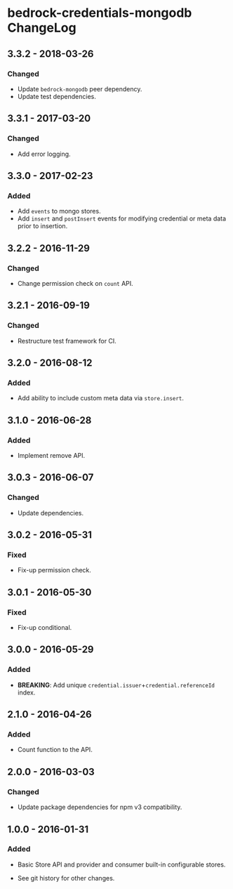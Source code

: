 # bedrock-credentials-mongodb ChangeLog

## 3.3.2 - 2018-03-26

### Changed
- Update `bedrock-mongodb` peer dependency.
- Update test dependencies.

## 3.3.1 - 2017-03-20

### Changed
- Add error logging.

## 3.3.0 - 2017-02-23

### Added
- Add `events` to mongo stores.
- Add `insert` and `postInsert` events for modifying credential
  or meta data prior to insertion.

## 3.2.2 - 2016-11-29

### Changed
- Change permission check on `count` API.

## 3.2.1 - 2016-09-19

### Changed
- Restructure test framework for CI.

## 3.2.0 - 2016-08-12

### Added
- Add ability to include custom meta data via `store.insert`.

## 3.1.0 - 2016-06-28

### Added
- Implement remove API.

## 3.0.3 - 2016-06-07

### Changed
- Update dependencies.

## 3.0.2 - 2016-05-31

### Fixed
- Fix-up permission check.

## 3.0.1 - 2016-05-30

### Fixed
- Fix-up conditional.

## 3.0.0 - 2016-05-29

### Added
- **BREAKING**: Add unique `credential.issuer`+`credential.referenceId` index.

## 2.1.0 - 2016-04-26

### Added
- Count function to the API.

## 2.0.0 - 2016-03-03

### Changed
- Update package dependencies for npm v3 compatibility.

## 1.0.0 - 2016-01-31

### Added
- Basic Store API and provider and consumer built-in configurable stores.

- See git history for other changes.
